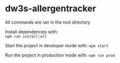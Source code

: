 # dw3s-allergentracker

All commands are ran in the root directory 

Install dependencies with:   
``npm run install:all``

Start the project in developer mode with:
``npm start``

Run the project in production mode with:
``npm run prod``